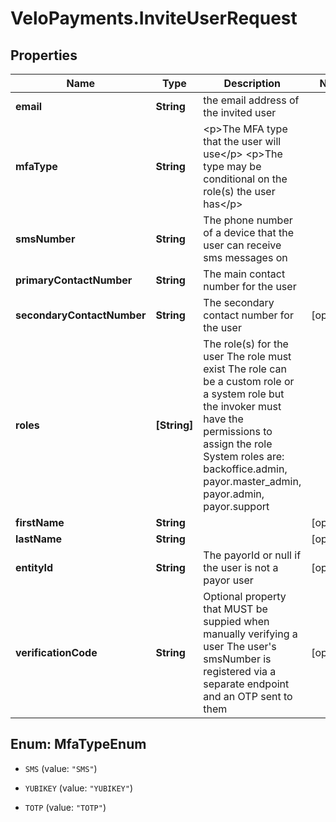 # VeloPayments.InviteUserRequest

## Properties

Name | Type | Description | Notes
------------ | ------------- | ------------- | -------------
**email** | **String** | the email address of the invited user | 
**mfaType** | **String** | &lt;p&gt;The MFA type that the user will use&lt;/p&gt; &lt;p&gt;The type may be conditional on the role(s) the user has&lt;/p&gt;  | 
**smsNumber** | **String** | The phone number of a device that the user can receive sms messages on  | 
**primaryContactNumber** | **String** | The main contact number for the user  | 
**secondaryContactNumber** | **String** | The secondary contact number for the user  | [optional] 
**roles** | **[String]** | The role(s) for the user The role must exist The role can be a custom role or a system role but the invoker must have the permissions to assign the role System roles are: backoffice.admin, payor.master_admin, payor.admin, payor.support  | 
**firstName** | **String** |  | [optional] 
**lastName** | **String** |  | [optional] 
**entityId** | **String** | The payorId or null if the user is not a payor user  | [optional] 
**verificationCode** | **String** | Optional property that MUST be suppied when manually verifying a user The user&#39;s smsNumber is registered via a separate endpoint and an OTP sent to them  | [optional] 



## Enum: MfaTypeEnum


* `SMS` (value: `"SMS"`)

* `YUBIKEY` (value: `"YUBIKEY"`)

* `TOTP` (value: `"TOTP"`)




